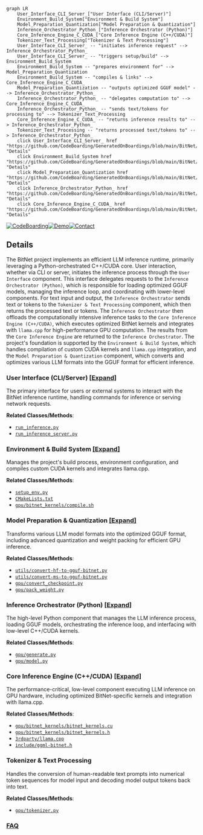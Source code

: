 ```mermaid
graph LR
    User_Interface_CLI_Server_["User Interface (CLI/Server)"]
    Environment_Build_System["Environment & Build System"]
    Model_Preparation_Quantization["Model Preparation & Quantization"]
    Inference_Orchestrator_Python_["Inference Orchestrator (Python)"]
    Core_Inference_Engine_C_CUDA_["Core Inference Engine (C++/CUDA)"]
    Tokenizer_Text_Processing["Tokenizer & Text Processing"]
    User_Interface_CLI_Server_ -- "initiates inference request" --> Inference_Orchestrator_Python_
    User_Interface_CLI_Server_ -- "triggers setup/build" --> Environment_Build_System
    Environment_Build_System -- "prepares environment for" --> Model_Preparation_Quantization
    Environment_Build_System -- "compiles & links" --> Core_Inference_Engine_C_CUDA_
    Model_Preparation_Quantization -- "outputs optimized GGUF model" --> Inference_Orchestrator_Python_
    Inference_Orchestrator_Python_ -- "delegates computation to" --> Core_Inference_Engine_C_CUDA_
    Inference_Orchestrator_Python_ -- "sends text/tokens for processing to" --> Tokenizer_Text_Processing
    Core_Inference_Engine_C_CUDA_ -- "returns inference results to" --> Inference_Orchestrator_Python_
    Tokenizer_Text_Processing -- "returns processed text/tokens to" --> Inference_Orchestrator_Python_
    click User_Interface_CLI_Server_ href "https://github.com/CodeBoarding/GeneratedOnBoardings/blob/main/BitNet/User_Interface_CLI_Server_.md" "Details"
    click Environment_Build_System href "https://github.com/CodeBoarding/GeneratedOnBoardings/blob/main/BitNet/Environment_Build_System.md" "Details"
    click Model_Preparation_Quantization href "https://github.com/CodeBoarding/GeneratedOnBoardings/blob/main/BitNet/Model_Preparation_Quantization.md" "Details"
    click Inference_Orchestrator_Python_ href "https://github.com/CodeBoarding/GeneratedOnBoardings/blob/main/BitNet/Inference_Orchestrator_Python_.md" "Details"
    click Core_Inference_Engine_C_CUDA_ href "https://github.com/CodeBoarding/GeneratedOnBoardings/blob/main/BitNet/Core_Inference_Engine_C_CUDA_.md" "Details"
```

[![CodeBoarding](https://img.shields.io/badge/Generated%20by-CodeBoarding-9cf?style=flat-square)](https://github.com/CodeBoarding/GeneratedOnBoardings)[![Demo](https://img.shields.io/badge/Try%20our-Demo-blue?style=flat-square)](https://www.codeboarding.org/demo)[![Contact](https://img.shields.io/badge/Contact%20us%20-%20contact@codeboarding.org-lightgrey?style=flat-square)](mailto:contact@codeboarding.org)

## Details

The BitNet project implements an efficient LLM inference runtime, primarily leveraging a Python-orchestrated C++/CUDA core. User interaction, whether via CLI or server, initiates the inference process through the `User Interface` component. This interface delegates requests to the `Inference Orchestrator (Python)`, which is responsible for loading optimized GGUF models, managing the inference loop, and coordinating with lower-level components. For text input and output, the `Inference Orchestrator` sends text or tokens to the `Tokenizer & Text Processing` component, which then returns the processed text or tokens. The `Inference Orchestrator` then offloads the computationally intensive inference tasks to the `Core Inference Engine (C++/CUDA)`, which executes optimized BitNet kernels and integrates with `llama.cpp` for high-performance GPU computation. The results from the `Core Inference Engine` are returned to the `Inference Orchestrator`. The project's foundation is supported by the `Environment & Build System`, which handles compilation of custom CUDA kernels and `llama.cpp` integration, and the `Model Preparation & Quantization` component, which converts and optimizes various LLM formats into the GGUF format for efficient inference.

### User Interface (CLI/Server) [[Expand]](./User_Interface_CLI_Server_.md)
The primary interface for users or external systems to interact with the BitNet inference runtime, handling commands for inference or serving network requests.


**Related Classes/Methods**:

- <a href="https://github.com/microsoft/BitNet/blob/main/run_inference.py" target="_blank" rel="noopener noreferrer">`run_inference.py`</a>
- <a href="https://github.com/microsoft/BitNet/blob/main/run_inference_server.py" target="_blank" rel="noopener noreferrer">`run_inference_server.py`</a>


### Environment & Build System [[Expand]](./Environment_Build_System.md)
Manages the project's build process, environment configuration, and compiles custom CUDA kernels and integrates llama.cpp.


**Related Classes/Methods**:

- <a href="https://github.com/microsoft/BitNet/blob/main/setup_env.py" target="_blank" rel="noopener noreferrer">`setup_env.py`</a>
- <a href="https://github.com/microsoft/BitNet/blob/main/CMakeLists.txt" target="_blank" rel="noopener noreferrer">`CMakeLists.txt`</a>
- <a href="https://github.com/microsoft/BitNet/blob/main/gpu/bitnet_kernels/compile.sh" target="_blank" rel="noopener noreferrer">`gpu/bitnet_kernels/compile.sh`</a>


### Model Preparation & Quantization [[Expand]](./Model_Preparation_Quantization.md)
Transforms various LLM model formats into the optimized GGUF format, including advanced quantization and weight packing for efficient GPU inference.


**Related Classes/Methods**:

- <a href="https://github.com/microsoft/BitNet/blob/main/utils/convert-hf-to-gguf-bitnet.py" target="_blank" rel="noopener noreferrer">`utils/convert-hf-to-gguf-bitnet.py`</a>
- <a href="https://github.com/microsoft/BitNet/blob/main/utils/convert-ms-to-gguf-bitnet.py" target="_blank" rel="noopener noreferrer">`utils/convert-ms-to-gguf-bitnet.py`</a>
- <a href="https://github.com/microsoft/BitNet/blob/main/gpu/convert_checkpoint.py" target="_blank" rel="noopener noreferrer">`gpu/convert_checkpoint.py`</a>
- <a href="https://github.com/microsoft/BitNet/blob/main/gpu/pack_weight.py" target="_blank" rel="noopener noreferrer">`gpu/pack_weight.py`</a>


### Inference Orchestrator (Python) [[Expand]](./Inference_Orchestrator_Python_.md)
The high-level Python component that manages the LLM inference process, loading GGUF models, orchestrating the inference loop, and interfacing with low-level C++/CUDA kernels.


**Related Classes/Methods**:

- <a href="https://github.com/microsoft/BitNet/blob/main/gpu/generate.py" target="_blank" rel="noopener noreferrer">`gpu/generate.py`</a>
- <a href="https://github.com/microsoft/BitNet/blob/main/gpu/model.py" target="_blank" rel="noopener noreferrer">`gpu/model.py`</a>


### Core Inference Engine (C++/CUDA) [[Expand]](./Core_Inference_Engine_C_CUDA_.md)
The performance-critical, low-level component executing LLM inference on GPU hardware, including optimized BitNet-specific kernels and integration with llama.cpp.


**Related Classes/Methods**:

- <a href="https://github.com/microsoft/BitNet/blob/main/gpu/bitnet_kernels/bitnet_kernels.cu" target="_blank" rel="noopener noreferrer">`gpu/bitnet_kernels/bitnet_kernels.cu`</a>
- <a href="https://github.com/microsoft/BitNet/blob/main/gpu/bitnet_kernels/bitnet_kernels.h" target="_blank" rel="noopener noreferrer">`gpu/bitnet_kernels/bitnet_kernels.h`</a>
- <a href="https://github.com/microsoft/BitNet/blob/main/3rdparty/llama.cpp" target="_blank" rel="noopener noreferrer">`3rdparty/llama.cpp`</a>
- <a href="https://github.com/microsoft/BitNet/blob/main/include/ggml-bitnet.h" target="_blank" rel="noopener noreferrer">`include/ggml-bitnet.h`</a>


### Tokenizer & Text Processing
Handles the conversion of human-readable text prompts into numerical token sequences for model input and decoding model output tokens back into text.


**Related Classes/Methods**:

- <a href="https://github.com/microsoft/BitNet/blob/main/gpu/tokenizer.py" target="_blank" rel="noopener noreferrer">`gpu/tokenizer.py`</a>




### [FAQ](https://github.com/CodeBoarding/GeneratedOnBoardings/tree/main?tab=readme-ov-file#faq)